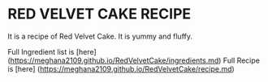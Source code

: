 <h1>RED VELVET CAKE RECIPE</h1>



It is a recipe of Red Velvet Cake. It is yummy and fluffy.

Full Ingredient list is [here] (https://meghana2109.github.io/RedVelvetCake/ingredients.md)
Full Recipe is [here] (https://meghana2109.github.io/RedVelvetCake/recipe.md)